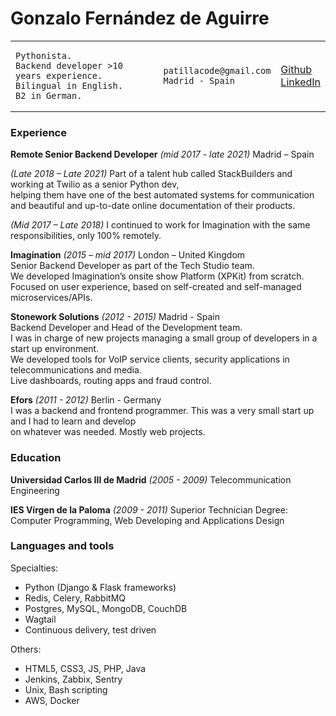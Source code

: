 <h1>Gonzalo Fernández de Aguirre</h1>

<table>
<tr>
<td>

```
Pythonista.
Backend developer >10 years experience.
Bilingual in English.
B2 in German.
```

</td>
<td>

```
patillacode@gmail.com
Madrid - Spain
```

</td>

<td>

[Github](https://github.com/patillacode)\
[LinkedIn](https://www.linkedin.com/in/gonzalofernandezaguirre)

</td>
</tr>
</table>


### Experience

**Remote Senior Backend Developer** _(mid 2017 - late 2021)_ Madrid – Spain

_(Late 2018 – Late 2021)_ Part of a talent hub called StackBuilders and working at Twilio as a senior Python dev, \
helping them have one of the best automated systems for communication and beautiful and up-to-date online documentation of their products.

_(Mid 2017 – Late 2018)_ I continued to work for Imagination with the same responsibilities, only 100% remotely.


**Imagination** _(2015 – mid 2017)_ London – United Kingdom\
Senior Backend Developer as part of the Tech Studio team.\
We developed Imagination’s onsite show Platform (XPKit) from scratch.\
Focused on user experience, based on self-created and self-managed microservices/APIs.


**Stonework Solutions** _(2012 - 2015)_ Madrid - Spain\
Backend Developer and Head of the Development team.\
I was in charge of new projects managing a small group of developers in a start up environment.\
We developed tools for VoIP service clients, security applications in telecommunications and media.\
Live dashboards, routing apps and fraud control.

**Efors** _(2011 - 2012)_ Berlin - Germany\
I was a backend and frontend programmer. This was a very small start up and I had to learn and develop \
on whatever was needed. Mostly web projects.


### Education

**Universidad Carlos III de Madrid** _(2005 - 2009)_
Telecommunication Engineering

**IES Vírgen de la Paloma** _(2009 - 2011)_
Superior Technician Degree: Computer Programming, Web Developing and Applications Design

### Languages and tools

Specialties:
- Python (Django & Flask frameworks)
- Redis, Celery, RabbitMQ
- Postgres, MySQL, MongoDB, CouchDB
- Wagtail
- Continuous delivery, test driven

Others:
- HTML5, CSS3, JS, PHP, Java
- Jenkins, Zabbix, Sentry
- Unix, Bash scripting
- AWS, Docker
